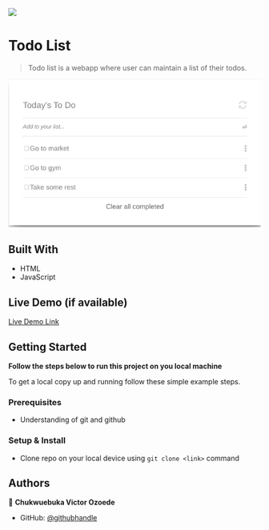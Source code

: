 ![](https://img.shields.io/badge/Microverse-blueviolet)

# Todo List

> Todo list is a webapp where user can maintain a list of their todos.

<img width="563" alt="Screenshot 2022-02-09 at 2 11 20 AM" src="./todoshot.png">


## Built With

- HTML
- JavaScript

## Live Demo (if available)

[Live Demo Link](https://chukwuebukaVictor.github.io/list-structure/)

## Getting Started

**Follow the steps below to run this project on you local machine**


To get a local copy up and running follow these simple example steps.

### Prerequisites
- Understanding of git and github
### Setup & Install
- Clone repo on your local device using `git clone <link>` command

## Authors

👤 **Chukwuebuka Victor Ozoede**

- GitHub: [@githubhandle](https://github.com/chukwuebukaVictor)
